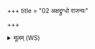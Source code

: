 +++
title = "02 अक्षद्रुग्धो राजन्यः"

+++
<details><summary>मूलम् (WS)</summary>

अक्षद्रुग्धो राजन्यः पाप आत्मपराजितः ।  
स ब्राह्मणस्य गामद्यादद्य जीवानि मा श्वः ॥ २ ॥
</details>